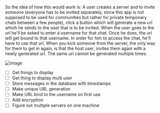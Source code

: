 So the idea of how this would work is:
A user creates a server and to invite someone (everyone has to be invited separately, since this app is not supposed to be used for communities but rather for private temponary chats between a few people), click a button which will generate a new url
which he sends to the user that is to be invited. When the user goes to the url he'll be asked to enter a username for that chat. Once he does, the url will get bound to that username. In order for him to access the chat, he'll have to use that url.
When you kick someone from the server, the only way for them to get in again, is that the host user, invites them again with a newly generated url. The same url cannot be generated multiple times.

![image](https://github.com/user-attachments/assets/25265eed-a2f3-49fa-9fa1-3c7e236689a5)


- [ ] Get things to display<br>
- [ ] Get thing to display multi user<br>
- [ ] Store messages in the database with timestamps<br>
- [ ] Make unique URL generation<br>
- [ ] Make URL bind to the username on first use<br>
- [ ] Add encryption<br>
- [ ] Figure out multiple servers on one machine<br>
